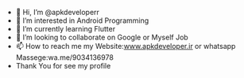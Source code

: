 - 👋 Hi, I’m @apkdeveloperr
- 👀 I’m interested in Android Programming
- 🌱 I’m currently learning Flutter
- 💞️ I’m looking to collaborate on Google or Myself Job
- 📫 How to reach me my Website:www.apkdeveloper.ir or whatsapp Massege:wa.me/9034136978 
- Thank You for see my profile
<!---
apkdeveloperr/apkdeveloperr is a ✨ special ✨ repository because its `README.md` (this file) appears on your GitHub profile.
You can click the Preview link to take a look at your changes.
--->

